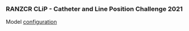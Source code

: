 ### RANZCR CLiP - Catheter and Line Position Challenge 2021

Model [configuration](RANZCR/configure.py)

